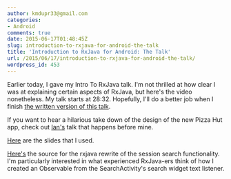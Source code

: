 ```yaml
---
author: kmdupr33@gmail.com
categories:
- Android
comments: true
date: 2015-06-17T01:48:45Z
slug: introduction-to-rxjava-for-android-the-talk
title: 'Introduction to RxJava for Android: The Talk'
url: /2015/06/17/introduction-to-rxjava-for-android-the-talk/
wordpress_id: 453
---
```


Earlier today, I gave my Intro To RxJava talk. I'm not thrilled at how clear I was at explaining certain aspects of RxJava, but here's the video nonetheless. My talk starts at 28:32. Hopefully, I'll do a better job when I finish [the written version of this talk](http://www.philosophicalhacker.com/2015/06/12/an-introduction-to-rxjava-for-android/).

If you want to hear a hilarious take down of the design of the new Pizza Hut app, check out [Ian's](https://www.linkedin.com/profile/view?id=51923912&trk=hp-feed-member-name) talk that happens before mine.

[Here](http://prezi.com/xby6mpyb_4uo/?utm_campaign=share&utm_medium=copy) are the slides that I used.

[Here's](https://github.com/kmdupr33/iosched/tree/feature/rxjava_rewrite) the source for the rxjava rewrite of the session search functionality. I'm particularly interested in what experienced RxJava-ers think of how I created an Observable from the SearchActivity's search widget text listener.
